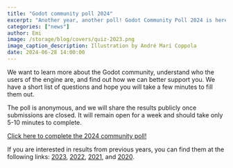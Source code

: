 ```yaml
---
title: "Godot community poll 2024"
excerpt: "Another year, another poll! Godot Community Poll 2024 is here!"
categories: ["news"]
author: Emi
image: /storage/blog/covers/quiz-2023.png
image_caption_description: Illustration by André Marí Coppola
date: 2024-06-28 14:00:00
---
```


We want to learn more about the Godot community, understand who the users of the engine are, and find out how we can better support you. We have a short list of questions and hope you will take a few minutes to fill them out.

The poll is anonymous, and we will share the results publicly once submissions are closed. It will remain open for a week and should take only 5-10 minutes to complete.

[Click here to complete the 2024 community poll!](https://forms.gle/tkxaJr72qt2U52SY8)

If you are interested in results from previous years, you can find them at the following links:
[2023](https://docs.google.com/forms/d/e/1FAIpQLSeXRE1nF64PUilO6fA7Pevh2lWukJtpdBvc2_A3fGfuciy-gQ/viewanalytics),
[2022](https://docs.google.com/forms/d/e/1FAIpQLSe-OIpxXqou9cDnPXEAjxzpICbf8_YZB3jUizdECXRydtB8cA/viewanalytics), [2021](https://docs.google.com/forms/d/e/1FAIpQLSfOj9m71X98_z7-UC4iiM6Uxd2HhITRzmF-M2Yx-d7Yq5KNUg/viewanalytics), and [2020](https://docs.google.com/forms/d/e/1FAIpQLSePCblF1p-Sv3AJYWQ8reRhx8c-1WOX9ZI0P-NJ-5TGw79bqA/viewanalytics).
